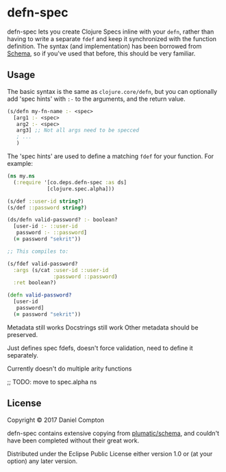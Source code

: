 # defn-spec

defn-spec lets you create Clojure Specs inline with your `defn`, rather than having to write a separate `fdef` and keep it synchronized with the function definition. The syntax (and implementation) has been borrowed from [Schema](https://github.com/plumatic/schema), so if you've used that before, this should be very familiar.

## Usage

The basic syntax is the same as `clojure.core/defn`, but you can optionally add 'spec hints' with `:-` to the arguments, and the return value.

```clj
(s/defn my-fn-name :- <spec>
  [arg1 :- <spec>
   arg2 :- <spec>
   arg3] ;; Not all args need to be specced
   ; ...
   )
```

The 'spec hints' are used to define a matching `fdef` for your function. For example:

```clj
(ns my.ns
  (:require '[co.deps.defn-spec :as ds]
             [clojure.spec.alpha]))

(s/def ::user-id string?)
(s/def ::password string?)

(ds/defn valid-password? :- boolean?
  [user-id :- ::user-id
   password :- ::password]
  (= password "sekrit"))

;; This compiles to:

(s/fdef valid-password?
  :args (s/cat :user-id ::user-id
               :password ::password)
  :ret boolean?)

(defn valid-password?
  [user-id
   password]
  (= password "sekrit"))
```

Metadata still works
Docstrings still work
Other metadata should be preserved.

Just defines spec fdefs, doesn't force validation, need to define it separately.

Currently doesn't do multiple arity functions

;; TODO: move to spec.alpha ns

## License

Copyright © 2017 Daniel Compton

defn-spec contains extensive copying from [plumatic/schema](https://github.com/plumatic/schema/), and couldn't have been completed without their great work.

Distributed under the Eclipse Public License either version 1.0 or (at
your option) any later version.
